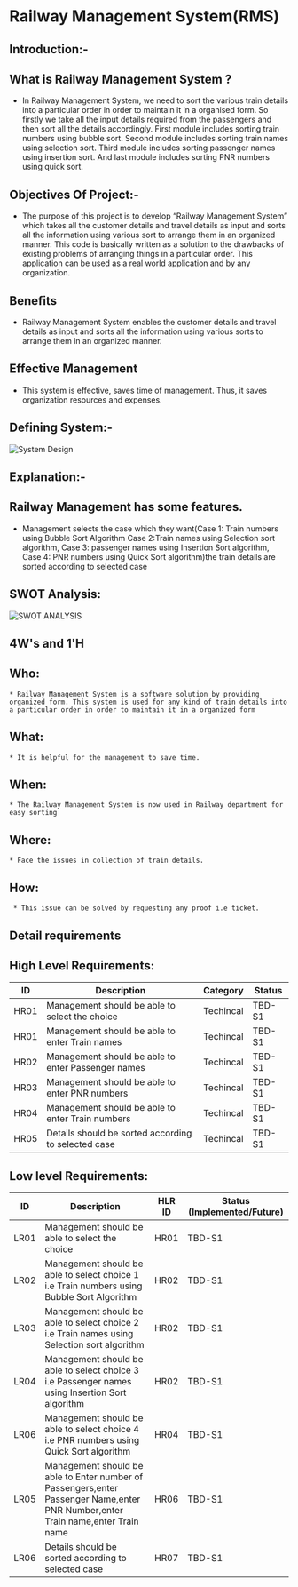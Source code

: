 # Railway Management System(RMS)

## Introduction:-

## What is Railway Management System ?

* In Railway Management System, we need to sort the various train details into a particular order in order to maintain it in a organised form. So firstly we take all the input details required from the passengers and then sort all the details accordingly. First module includes sorting train numbers using bubble sort. Second module includes sorting train names using selection sort. Third module includes sorting passenger names using insertion sort. And last module includes sorting PNR numbers using quick sort.

## Objectives Of Project:-

* The purpose of this project is to develop “Railway Management System” which takes all the customer details and travel details as input and sorts all the information using various sort to arrange them in an organized manner. This code is basically written as a solution to the drawbacks of existing problems of arranging things in a particular order. This application can be used as a real world application and by any organization.

## Benefits

* Railway Management System enables the customer details and travel details as input and sorts all the information using various sorts to arrange them in an organized manner.

## Effective Management

* This system is effective, saves time of management. Thus, it saves organization resources and expenses.

## Defining System:-
![System Design](https://user-images.githubusercontent.com/62551088/153243591-b651b9f9-825e-42a5-8e4b-cd686befcccb.png)

## Explanation:-
## Railway Management has some features.

* Management selects the case which they want(Case 1: Train numbers using Bubble Sort Algorithm Case 2:Train names using Selection sort algorithm, Case 3: passenger names using Insertion Sort algorithm, Case 4: PNR numbers using Quick Sort algorithm)the train details are sorted according to selected case

## SWOT Analysis:
![SWOT ANALYSIS](https://user-images.githubusercontent.com/62551088/153244228-2232559f-13a1-4bda-b861-db12305f0822.png)
## 4W's and 1'H

## Who:

    * Railway Management System is a software solution by providing organized form. This system is used for any kind of train details into a particular order in order to maintain it in a organized form 
## What:

    * It is helpful for the management to save time.
     
## When:

    * The Railway Management System is now used in Railway department for easy sorting 
     
## Where:

    * Face the issues in collection of train details.
    
## How:

     * This issue can be solved by requesting any proof i.e ticket. 
     
## Detail requirements 

## High Level Requirements:

| ID | Description | Category | Status |
| ---- | -------------------------- | ------ | ----- |
| HR01 | Management should be able to select the choice | Techincal | TBD-S1 |
| HR01 | Management should be able to enter Train names | Techincal | TBD-S1 |
| HR02 | Management should be able to enter Passenger names | Techincal | TBD-S1 |
| HR03 | Management should be able to enter PNR numbers | Techincal | TBD-S1 |
| HR04 | Management should be able to enter Train numbers | Techincal | TBD-S1 |
| HR05 | Details should be sorted according to selected case |	Techincal | TBD-S1 |

## Low level Requirements:

| ID | Description | HLR ID | Status (Implemented/Future) |
| ---- | -------------------------------------- | ---- | ----- |
| LR01 | Management should be able to select the choice | HR01 | TBD-S1 |
| LR02 | Management should be able to select choice 1 i.e Train numbers using Bubble Sort Algorithm | HR02 | TBD-S1 |
| LR03 | Management should be able to select choice 2 i.e Train names using Selection sort algorithm | HR02 | TBD-S1 |
| LR04 | Management should be able to select choice 3 i.e Passenger names using Insertion Sort algorithm | HR02 | TBD-S1 |
| LR06 | Management should be able to select choice 4 i.e PNR numbers using Quick Sort algorithm | HR04 | TBD-S1 |
| LR05 | Management should be able to Enter number of Passengers,enter Passenger Name,enter PNR Number,enter Train name,enter Train name | HR06 | TBD-S1 |
| LR06 | Details should be sorted according to selected case | HR07 | TBD-S1 |
